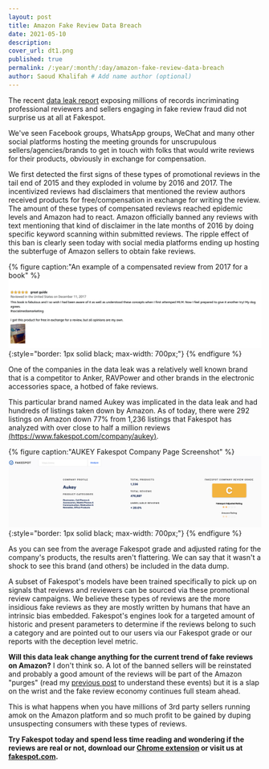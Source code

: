 ```yaml
---
layout: post
title: Amazon Fake Review Data Breach
date: 2021-05-10
description: 
cover_url: dt1.png
published: true
permalink: /:year/:month/:day/amazon-fake-review-data-breach
author: Saoud Khalifah # Add name author (optional)
---
```


The recent [data leak report](https://www.safetydetectives.com/blog/amazon-reviews-leak-report/) exposing millions of records incriminating professional reviewers and sellers engaging in fake review fraud did not surprise us at all at Fakespot. 

We've seen Facebook groups, WhatsApp groups, WeChat and many other social platforms hosting the meeting grounds for unscrupulous sellers/agencies/brands to get in touch with folks that would write reviews for their products, obviously in exchange for compensation. 

We first detected the first signs of these types of promotional reviews in the tail end of 2015 and they exploded in volume by 2016 and 2017. The incentivized reviews had disclaimers that mentioned the review authors received products for free/compensation in exchange for writing the review. The amount of these types of compensated reviews reached epidemic levels and Amazon had to react. Amazon officially banned any reviews with text mentioning that kind of disclaimer in the late months of 2016 by doing specific keyword scanning within submitted reviews. The ripple effect of this ban is clearly seen today with social media platforms ending up hosting the subterfuge of Amazon sellers to obtain fake reviews.


{% figure caption:"An example of a compensated review from 2017 for a book" %}
![An example of a compensated review from 2017 for a book](/assets/img/compensated_review.png){:style="border: 1px solid black; max-width: 700px;"}
{% endfigure %}


One of the companies in the data leak was a relatively well known brand that is a competitor to Anker, RAVPower and other brands in the electronic accessories space, a hotbed of fake reviews. 

This particular brand named Aukey was implicated in the data leak and had hundreds of listings taken down by Amazon. As of today, there were 292 listings on Amazon down 77% from 1,236 listings that Fakespot has analyzed with over close to half a million reviews [(https://www.fakespot.com/company/aukey)](https://www.fakespot.com/company/aukey).

{% figure caption:"AUKEY Fakespot Company Page Screenshot" %}
![AUKEY Fakespot Company Page Screenshot](/assets/img/auk.png){:style="border: 1px solid black; max-width: 700px;"}
{% endfigure %}

As you can see from the average Fakespot grade and adjusted rating for the company's products, the results aren't flattering. We can say that it wasn't a shock to see this brand (and others) be included in the data dump.

A subset  of Fakespot's models have been trained specifically to pick up on signals that reviews and reviewers can be sourced via these promotional review campaigns. We believe these types of reviews are the more insidious fake reviews as they are mostly written by humans that have an intrinsic bias embedded. Fakespot's engines look for a targeted amount of historic and present parameters to determine if the reviews belong to such a category and are pointed out to our users via our Fakespot grade or our reports with the deception level metric.

**Will this data leak change anything for the current trend of fake reviews on Amazon?** I don't think so. A lot of the banned sellers will be reinstated and probably a good amount of the reviews will be part of the Amazon "purges" (read my [previous post](https://saoudkhalifah.com/2020/10/19/lets-talk-about-fake-reviews-part-1) to understand these events) but it is a slap on the wrist and the fake review economy continues full steam ahead. 

This is what happens when you have millions of 3rd party sellers running amok on the Amazon platform and so much profit to be gained by duping unsuspecting consumers with these types of reviews.

**Try Fakespot today and spend less time reading and wondering if the reviews are real or not, download our [Chrome extension](https://chrome.google.com/webstore/detail/fakespot-analyze-fake-ama/nakplnnackehceedgkgkokbgbmfghain) or visit us at [fakespot.com](https://www.fakespot.com).**
